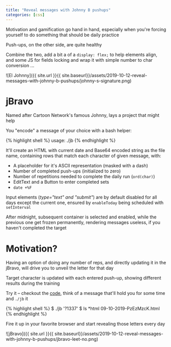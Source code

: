```yaml
---
title: "Reveal messages with Johnny B pushups"
categories: [css]
---
```



Motivation and gamification go hand in hand, especially when you're forcing
yourself to do something that should be daily practice

Push-ups, on the other side, are quite healthy

Combine the two, add a bit a of a `display: flex;` to help elements align,
and some JS for fields locking and wrap it with simple number to char
conversion ...

![El Johnny]({{ site.url }}{{ site.baseurl}}/assets/2019-10-12-reveal-messages-with-johnny-b-pushups/johnny-s-signature.png)


# jBravo

Named after Cartoon Network's famous Johnny, lays a project that might help

You "encode" a message of your choice with a bash helper:

{% highlight shell %}
usage: ./jb <message>
{% endhighlight %}

It'll create an HTML with current date and Base64 encoded string as the file
name, containing rows that match each character of given message, with:

  * A placeholder for it's ASCII representation (masked with a dash)
  * Number of completed push-ups (initialized to zero)
  * Number of repetitions needed to complete the daily run (`ord(char)`)
  * EditText and a Button to enter completed sets
  * `date +%F`

Input elements (_type="text" and "submit"_) are by default disabled for all
days except the current one, ensured by `enableToday` being scheduled with
`setInterval`

After midnight, subsequent container is selected and enabled, while the
previous one get frozen permanently, rendering messages useless, if you haven't
completed the target


# Motivation?

Having an option of doing any number of reps, and directly updating it in
the jBravo, will drive you to unveil the letter for that day

Target character is updated with each entered push-up, showing different
results during the training

Try it – checkout the [code](https://github.com/ushtipak/jbravo/), think of
a message that'll hold you for some time and `./jb` it

{% highlight shell %}
$ ./jb '?1337'
$ ls *html
09-10-2019-PzEzMzcK.html
{% endhighlight %}

Fire it up in your favorite browser and start revealing those letters every day

![jBravo]({{ site.url }}{{ site.baseurl}}/assets/2019-10-12-reveal-messages-with-johnny-b-pushups/jbravo-leet-no.png)


